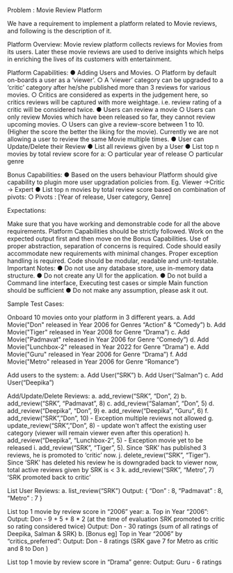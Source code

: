 Problem : Movie Review Platform

We have a requirement to implement a platform related to Movie reviews, and following is the description of it.

Platform Overview:
Movie review platform collects reviews for Movies from its users. Later these movie reviews are used to derive insights which helps in enriching the lives of its customers with entertainment.

Platform Capabilities:
● Adding Users and Movies.
○ Platform by default on-boards a user as a ‘viewer’.
○ A ‘viewer’ category can be upgraded to a ‘critic’ category after he/she published more than 3 reviews for various movies.
○ Critics are considered as experts in the judgement here, so critics reviews will be captured with more weightage. i.e. review rating of a critic will be considered twice.
● Users can review a movie
○ Users can only review Movies which have been released so far, they cannot review upcoming movies.
○ Users can give a review-score between 1 to 10. (Higher the score the better the liking for the movie). Currently we are not allowing a user to review the same Movie multiple times.
● User can Update/Delete their Review
● List all reviews given by a User
● List top n movies by total review score for a:
○ particular year of release
○ particular genre

Bonus Capabilities:
● Based on the users behaviour Platform should give capability to plugin more user upgradation policies from. Eg. Viewer ->Critic -> Expert
● List top n movies by total review score based on combination of pivots:
○ Pivots : [Year of release, User category, Genre]

Expectations:

Make sure that you have working and demonstrable code for all the above requirements.
Platform Capabilities should be strictly followed. Work on the expected output first and then move on the Bonus Capabilities.
Use of proper abstraction, separation of concerns is required.
Code should easily accommodate new requirements with minimal changes.
Proper exception handling is required.
Code should be modular, readable and unit-testable.
Important Notes:
● Do not use any database store, use in-memory data structure.
● Do not create any UI for the application.
● Do not build a Command line interface, Executing test cases or simple Main function should be sufficient
● Do not make any assumption, please ask it out.

Sample Test Cases:

Onboard 10 movies onto your platform in 3 different years.
a. Add Movie("Don" released in Year 2006 for Genres “Action” & “Comedy”)
b. Add Movie("Tiger" released in Year 2008 for Genre “Drama”)
c. Add Movie("Padmavat" released in Year 2006 for Genre “Comedy”)
d. Add Movie("Lunchbox-2" released in Year 2022 for Genre “Drama”)
e. Add Movie("Guru" released in Year 2006 for Genre “Drama”)
f. Add Movie("Metro" released in Year 2006 for Genre “Romance”)

Add users to the system:
a. Add User(“SRK”)
b. Add User(“Salman”)
c. Add User(“Deepika”)

Add/Update/Delete Reviews:
a. add_review(“SRK”, “Don”, 2)
b. add_review(“SRK”, “Padmavat”, 8)
c. add_review(“Salaman”, “Don”, 5)
d. add_review(“Deepika”, “Don”, 9)
e. add_review(“Deepika”, “Guru”, 6)
f. add_review(“SRK”,”Don”, 10) - Exception multiple reviews not allowed
g. update_review(“SRK”,”Don”, 8) - update won't affect the existing user category (viewer will remain viewer even after this operation)
h. add_review(“Deepika”, “Lunchbox-2”, 5) - Exception movie yet to be released
i. add_review(“SRK”, “Tiger”, 5). Since ‘SRK’ has published 3 reviews, he is promoted to ‘critic’ now.
j. delete_review(“SRK”, “Tiger”). Since ‘SRK’ has deleted his review he is downgraded back to viewer now, total active reviews given by SRK is < 3
k. add_review(“SRK”, “Metro”, 7) ‘SRK promoted back to critic’

List User Reviews:
a. list_review(“SRK”)
Output: {
“Don” : 8,
“Padmavat” : 8,
“Metro” : 7
}

List top 1 movie by review score in “2006” year:
a. Top in Year “2006”:
Output: Don - 9 + 5 + 8 \* 2 (at the time of evaluation SRK promoted to critic so rating considered twice)
Output: Don - 30 ratings (sum of all ratings of Deepika, Salman & SRK)
b. [Bonus eg] Top in Year “2006” by “critics_preferred”:
Output: Don - 8 ratings (SRK gave 7 for Metro as critic and 8 to Don )

List top 1 movie by review score in “Drama” genre:
Output: Guru - 6 ratings
